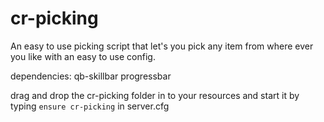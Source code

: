 # cr-picking

An easy to use picking script that let's you pick any item from where ever you like with an easy to use config.

dependencies:
qb-skillbar
progressbar

drag and drop the cr-picking folder in to your resources and start it by typing `ensure cr-picking` in server.cfg
